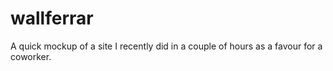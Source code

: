# wallferrar

A quick mockup of a site I recently did in a couple of hours as a favour for a coworker.
